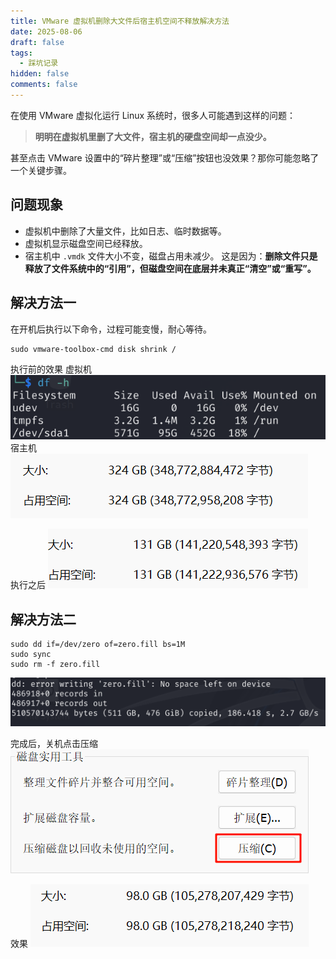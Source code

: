 ```yaml
---
title: VMware 虚拟机删除大文件后宿主机空间不释放解决方法
date: 2025-08-06
draft: false
tags:
  - 踩坑记录
hidden: false
comments: false
---
```



在使用 VMware 虚拟化运行 Linux 系统时，很多人可能遇到这样的问题：

> **明明在虚拟机里删了大文件，宿主机的硬盘空间却一点没少。**

甚至点击 VMware 设置中的“碎片整理”或“压缩”按钮也没效果？那你可能忽略了一个关键步骤。
## 问题现象

- 虚拟机中删除了大量文件，比如日志、临时数据等。
- 虚拟机显示磁盘空间已经释放。
- 宿主机中 `.vmdk` 文件大小不变，磁盘占用未减少。
这是因为：**删除文件只是释放了文件系统中的“引用”，但磁盘空间在底层并未真正“清空”或“重写”。**

## 解决方法一
在开机后执行以下命令，过程可能变慢，耐心等待。
```
sudo vmware-toolbox-cmd disk shrink /
```
执行前的效果
虚拟机
![Image Description](/images/Pasted%20image%2020250806143752.png)
宿主机
![Image Description](/images/Pasted%20image%2020250806143708.png)

执行之后
![Image Description](/images/Pasted%20image%2020250806175039.png)

## 解决方法二

```
sudo dd if=/dev/zero of=zero.fill bs=1M
sudo sync
sudo rm -f zero.fill

```

![Image Description](/images/Pasted%20image%2020250806180747.png)

完成后，关机点击压缩
![Image Description](/images/Pasted%20image%2020250806180841.png)

效果
![Image Description](/images/Pasted%20image%2020250806182112.png)